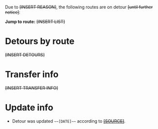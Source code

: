 Due to ~~[INSERT REASON]~~, the following routes are on detour ~~[until further notice]~~:

**Jump to route:** ~~[INSERT LIST]~~

# Detours by route

~~[INSERT DETOURS]~~

# Transfer info
~~[INSERT TRANSFER INFO]~~

# Update info
* Detour was updated `~~[DATE]~~` according to [~~[SOURCE]~~](~~[SOURCE%20LINK]~~).
